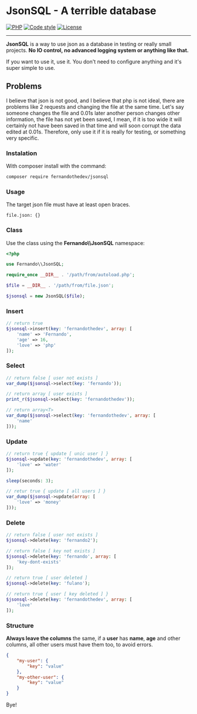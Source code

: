 # JsonSQL - A terrible database

[![PHP](https://img.shields.io/badge/PHP-%3E%3D8.1-blue)](https://www.php.net/)
[![Code style](https://img.shields.io/badge/code%20style-standard-green)](https://www.php-fig.org/psr/psr-2/)
[![License](https://img.shields.io/badge/license-MIT-green)](https://github.com/badfarm/zanzara/blob/develop/LICENSE.md)

---

**JsonSQL** is a way to use json as a database in testing or really small projects. **No IO control, no advanced logging system or anything like that.**

If you want to use it, use it. You don't need to configure anything and it's super simple to use.

## Problems

I believe that json is not good, and I believe that php is not ideal, there are problems like 2 requests and changing the file at the same time. Let's say someone changes the file and 0.01s later another person changes other information, the file has not yet been saved, I mean, if it is too wide it will certainly not have been saved in that time and will soon corrupt the data edited at 0.01s. Therefore, only use it if it is really for testing, or something very specific.

### Instalation

With composer install with the command:

```bash
composer require fernandothedev/jsonsql
```

### Usage

The target json file must have at least open braces.

``` 
file.json: {}
```

### Class

Use the class using the **Fernando\\\JsonSQL** namespace:

```php
<?php

use Fernando\\JsonSQL;

require_once __DIR__ . '/path/from/autoload.php';

$file = __DIR__ . '/path/from/file.json';

$jsonsql = new JsonSQL($file);
```

### Insert

```php
// return true
$jsonsql->insert(key: 'fernandothedev', array: [
    'name' => 'Fernando',
    'age' => 16,
    'love' => 'php'
]);
```

### Select

```php
// return false [ user not exists ]
var_dump($jsonsql->select(key: 'fernando'));

// return array [ user exists ]
print_r($jsonsql->select(key: 'fernandothedev'));

// return array<T>
var_dump($jsonsql->select(key: 'fernandothedev', array: [
    'name'
]));
```

### Update

```php
// return true { update [ unic user ] }
$jsonsql->update(key: 'fernandothedev', array: [
    'love' => 'water'
]);

sleep(seconds: 3);

// retur true { update [ all users ] }
var_dump($jsonsql->update(array: [
    'love' => 'money'
]));
```

### Delete

```php
// return false [ user not exists ]
$jsonsql->delete(key: 'fernando2');

// return false [ key not exists ]
$jsonsql->delete(key: 'fernando', array: [
    'key-dont-exists'
]);

// return true [ user deleted ]
$jsonsql->delete(key: 'fulano');

// return true { user [ key deleted ] }
$jsonsql->delete(key: 'fernandothedev', array: [
    'love'
]);
```

### Structure

**Always leave the columns** the same, if a **user** has **name**, **age** and other columns, all other users must have them too, to avoid errors.

```json
{
    "my-user": {
        "key": "value"
    },
    "my-other-user": {
        "key": "value"
    }
}
```

Bye!
